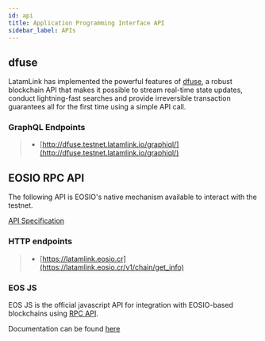 ```yaml
---
id: api
title: Application Programming Interface API
sidebar_label: APIs
---
```



## dfuse 	 

LatamLink has implemented the powerful features of [dfuse](https://www.dfuse.io/en), a robust blockchain API that makes it possible to stream real-time state updates, conduct lightning-fast searches and provide irreversible transaction guarantees all for the first time using a simple API call.

### GraphQL Endpoints


>  - [http://dfuse.testnet.latamlink.io/graphiql/](http://dfuse.testnet.latamlink.io/graphiql/)


## EOSIO RPC API 

The following API is EOSIO's native mechanism available to interact with the testnet.

[API Specification](https://developers.eos.io/manuals/eos/latest/nodeos/plugins/chain_api_plugin/api-reference/index)


### HTTP endpoints

> - [https://latamlink.eosio.cr](https://latamlink.eosio.cr/v1/chain/get_info)


### EOS JS

EOS JS is the official javascript API for integration with EOSIO-based blockchains using [RPC API](https://developers.eos.io/eosio-nodeos/reference).

Documentation can be found [here](https://eosio.github.io/eosjs)